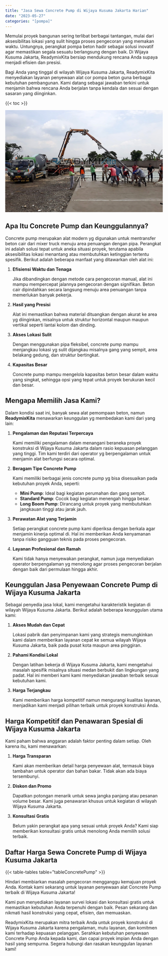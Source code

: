 ```yaml
---
title: "Jasa Sewa Concrete Pump di Wijaya Kusuma Jakarta Harian"
date: "2023-05-27"
categories: "[pompa]"
---
```


Memulai proyek bangunan sering terlibat berbagai tantangan, mulai dari aksesibilitas lokasi yang sulit hingga proses pengecoran yang memakan waktu. Untungnya, perangkat pompa beton hadir sebagai solusi inovatif agar memastikan segala sesuatu berlangsung dengan baik. Di Wijaya Kusuma Jakarta, ReadymixKita bersiap mendukung rencana Anda supaya menjadi efisien dan presisi.

Bagi Anda yang tinggal di wilayah Wijaya Kusuma Jakarta, ReadymixKita menyediakan layanan penyewaan alat cor pompa beton guna berbagai kebutuhan pembangunan. Kami datang sebagai jawaban terkini untuk menjamin bahwa rencana Anda berjalan tanpa kendala dan sesuai dengan sasaran yang diinginkan.

{{< toc >}}

![Jasa Sewa Concrete Pump di Wijaya Kusuma Jakarta Harian](/images/pompa/sewa-pompa-13.jpg)

## Apa Itu Concrete Pump dan Keunggulannya?

Concrete pump merupakan alat modern yg digunakan untuk mentransfer beton cair dari mixer truck menuju area penuangan dengan pipa. Perangkat ini adalah solusi tepat untuk aneka situasi proyek, terutama apabila aksesibilitas lokasi menantang atau membutuhkan ketinggian tertentu spesifik. Berikut adalah beberapa manfaat yang ditawarkan oleh alat ini:

1. **Efisiensi Waktu dan Tenaga**

   Jika dibandingkan dengan metode cara pengecoran manual, alat ini mampu mempercepat jalannya pengecoran dengan signifikan. Beton cair dipindahkan secara langsung menuju area penuangan tanpa memerlukan banyak pekerja.

2. **Hasil yang Presisi**

   Alat ini memastikan bahwa material dituangkan dengan akurat ke area yg diinginkan, misalnya untuk struktur horizontal maupun maupun vertikal seperti lantai kolom dan dinding.

3. **Akses Lokasi Sulit**

   Dengan menggunakan pipa fleksibel, concrete pump mampu menjangkau lokasi yg sulit dijangkau misalnya gang yang sempit, area belakang gedung, dan struktur bertingkat.

4. **Kapasitas Besar**

   Concrete pump mampu mengelola kapasitas beton besar dalam waktu yang singkat, sehingga opsi yang tepat untuk proyek berukuran kecil dan besar.

## Mengapa Memilih Jasa Kami?

Dalam kondisi saat ini, banyak sewa alat pemompaan beton, namun **ReadymixKita** menawarkan keunggulan yg membedakan kami dari yang lain:

1. **Pengalaman dan Reputasi Terpercaya**

   Kami memiliki pengalaman dalam menangani beraneka proyek konstruksi di Wijaya Kusuma Jakarta dalam rasio kepuasan pelanggan yang tinggi. Tim kami terdiri dari operator yg berpengalaman untuk menjamin alat berfungsi secara optimal.

2. **Beragam Tipe Concrete Pump**

   Kami memiliki berbagai jenis concrete pump yg bisa disesuaikan pada kebutuhan proyek Anda, seperti:
   - **Mini Pump**: Ideal bagi kegiatan perumahan dan gang sempit.
   - **Standard Pump**: Cocok bagi kegiatan menengah hingga besar.
   - **Long Boom Pump**: Dirancang untuk proyek yang membutuhkan jangkauan tinggi atau jarak jauh.

3. **Perawatan Alat yang Terjamin**

   Setiap perangkat concrete pump kami diperiksa dengan berkala agar menjamin kinerja optimal di. Hal ini memberikan Anda kenyamanan tanpa risiko gangguan teknis pada proses pengecoran.

4. **Layanan Profesional dan Ramah**

   Kami tidak hanya menyewakan perangkat, namun juga menyediakan operator berpengalaman yg menolong agar proses pengecoran berjalan dengan baik dari permulaan hingga akhir.

## Keunggulan Jasa Penyewaan Concrete Pump di Wijaya Kusuma Jakarta

Sebagai penyedia jasa lokal, kami mengetahui karakteristik kegiatan di wilayah Wijaya Kusuma Jakarta. Berikut adalah beberapa keunggulan utama kami:

1. **Akses Mudah dan Cepat**

   Lokasi pabrik dan penyimpanan kami yang strategis memungkinkan kami dalam memberikan layanan cepat ke semua wilayah Wijaya Kusuma Jakarta, baik pada pusat kota maupun area pinggiran.

2. **Pahami Kondisi Lokal**

   Dengan latihan bekerja di Wijaya Kusuma Jakarta, kami mengetahui masalah spesifik misalnya situasi medan berbukit dan lingkungan yang padat. Hal ini memberi kami kami menyediakan jawaban terbaik sesuai kebutuhan kami.

3. **Harga Terjangkau**

   Kami memberikan harga kompetitif namun mengurangi kualitas layanan, menjadikan kami menjadi pilihan terbaik untuk proyek konstruksi Anda.

## Harga Kompetitif dan Penawaran Spesial di Wijaya Kusuma Jakarta

Kami paham bahwa anggaran adalah faktor penting dalam setiap. Oleh karena itu, kami menawarkan:

1. **Harga Transparan**

   Kami akan memberikan detail harga penyewaan alat, termasuk biaya tambahan untuk operator dan bahan bakar. Tidak akan ada biaya tersembunyi.

2. **Diskon dan Promo**

   Dapatkan potongan menarik untuk sewa jangka panjang atau pesanan volume besar. Kami juga penawaran khusus untuk kegiatan di wilayah Wijaya Kusuma Jakarta.

3. **Konsultasi Gratis**

   Belum yakin perangkat apa yang sesuai untuk proyek Anda? Kami siap memberikan konsultasi gratis untuk menolong Anda memilih solusi terbaik.

## Daftar Harga Sewa Concrete Pump di Wijaya Kusuma Jakarta

{{< table-tables table="tableConcretePump" >}}

Hindari membiarkan masalah pengecoran mengganggu kemajuan proyek Anda. Kontak kami sekarang untuk layanan penyewaan alat Concrete Pump terbaik di Wijaya Kusuma Jakarta!

Kami pun menyediakan layanan survei lokasi dan konsultasi gratis untuk memastikan kebutuhan Anda terpenuhi dengan baik. Pesan sekarang dan nikmati hasil konstruksi yang cepat, efisien, dan memuaskan.

ReadymixKita merupakan mitra terbaik Anda untuk proyek konstruksi di Wijaya Kusuma Jakarta karena pengalaman, mutu layanan, dan komitmen kami terhadap kepuasan pelanggan. Serahkan kebutuhan penyewaan Concrete Pump Anda kepada kami, dan capai proyek impian Anda dengan hasil yang sempurna. Segera hubungi dan rasakan keunggulan layanan kami!